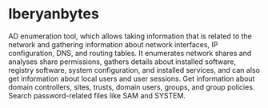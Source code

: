 # Iberyanbytes

AD enumeration tool, which allows taking information that is related to the network and gathering information about network interfaces, IP configuration, DNS, and routing tables. It enumerates network shares and analyses share permissions, gathers details about installed software, registry software, system configuration, and installed services, and can also get information about local users and user sessions. Get information about domain controllers, sites, trusts, domain users, groups, and group policies. Search password-related files like SAM and SYSTEM.
